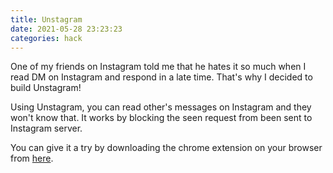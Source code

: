 ```yaml
---
title: Unstagram
date: 2021-05-28 23:23:23
categories: hack
---
```


One of my friends on Instagram told me that he hates it so much when I read DM on Instagram and respond in a late time. That's why I decided to build Unstagram! <!--more-->

Using Unstagram, you can read other's messages on Instagram and they won't know that. It works by blocking the seen request from been sent to Instagram server.

You can give it a try by downloading the chrome extension on your browser from [here](https://chrome.google.com/webstore/detail/unstagram-instagram-messe/mfoefahdnhpopjcdmkpkncedcamplcei).
